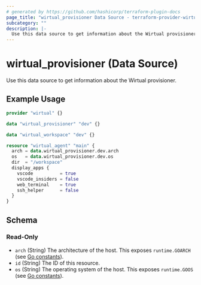 ```yaml
---
# generated by https://github.com/hashicorp/terraform-plugin-docs
page_title: "wirtual_provisioner Data Source - terraform-provider-wirtual"
subcategory: ""
description: |-
  Use this data source to get information about the Wirtual provisioner.
---
```


# wirtual_provisioner (Data Source)

Use this data source to get information about the Wirtual provisioner.

## Example Usage

```terraform
provider "wirtual" {}

data "wirtual_provisioner" "dev" {}

data "wirtual_workspace" "dev" {}

resource "wirtual_agent" "main" {
  arch = data.wirtual_provisioner.dev.arch
  os   = data.wirtual_provisioner.dev.os
  dir  = "/workspace"
  display_apps {
    vscode          = true
    vscode_insiders = false
    web_terminal    = true
    ssh_helper      = false
  }
}
```

<!-- schema generated by tfplugindocs -->
## Schema

### Read-Only

- `arch` (String) The architecture of the host. This exposes `runtime.GOARCH` (see [Go constants](https://pkg.go.dev/runtime#pkg-constants)).
- `id` (String) The ID of this resource.
- `os` (String) The operating system of the host. This exposes `runtime.GOOS` (see [Go constants](https://pkg.go.dev/runtime#pkg-constants)).

